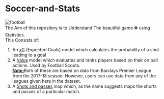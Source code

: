 # Soccer-and-Stats
![football](https://i2-prod.mirror.co.uk/incoming/article21127713.ece/ALTERNATES/s1200b/0_Italy-Juventus-FC-Udinese.jpg)<br>
The Aim of this repository is to Udderstand The beautiful game :soccer: using Statistics.<br>
This Consists of:

1. An [xG](https://github.com/utkarshshri1016/Soccer-and-Stats/blob/master/xGModel.ipynb) (Expected Goals) model which calculates the probability of a shot leading to a goal <br>
2. A [Value](https://github.com/utkarshshri1016/Soccer-and-Stats/blob/master/Value%201.ipynb) model which evaluates and ranks players based on their on ball actions. Used by Football Scouts.<br>
<u><b>Note:</b></u>Both of these are based on data from Barclays Premier League from the 2017-18 season. However, users can use data from any of the leagues given here in the dataset. <br>
3. A [Shots and passes](https://github.com/utkarshshri1016/Soccer-and-Stats/blob/master/Shots%20and%20Passes.ipynb) map which, as the name suggests maps the shorts and passes of a particular match.<br> 
